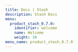 ```yaml
---
title: Docs | Stash
description: Stash Docs
menu:
  product_stash_0.7.0:
    identifier: welcome
    name: Welcome
    weight: 10
menu_name: product_stash_0.7.0
---
```



